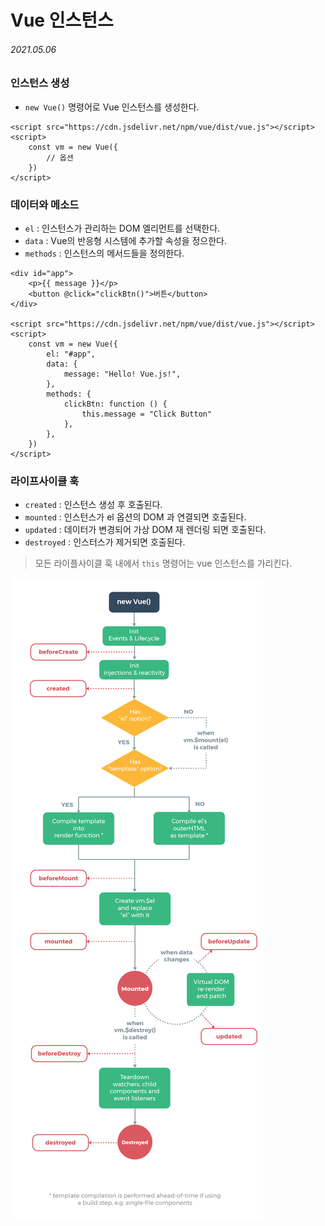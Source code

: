 # Vue 인스턴스

###### 2021.05.06

### 인스턴스 생성

- `new Vue()` 명령어로 Vue 인스턴스를 생성한다. 

```vue
<script src="https://cdn.jsdelivr.net/npm/vue/dist/vue.js"></script>
<script> 
    const vm = new Vue({
        // 옵션
    })
</script> 
```

### 데이터와 메소드

- `el`  : 인스턴스가 관리하는 DOM 엘리먼트를 선택한다.
- `data` : Vue의 반응형 시스템에 추가할 속성을 정으한다.
- `methods` : 인스턴스의 메서드들을 정의한다.

```vue
<div id="app">
    <p>{{ message }}</p>
    <button @click="clickBtn()">버튼</button>
</div>

<script src="https://cdn.jsdelivr.net/npm/vue/dist/vue.js"></script>
<script>
    const vm = new Vue({
        el: "#app",
        data: {
            message: "Hello! Vue.js!",
        },
        methods: {
            clickBtn: function () {
                this.message = "Click Button"
            },
        },
    })
</script>
```

### 라이프사이클 훅

- `created` : 인스턴스 생성 후 호출된다.
- `mounted` : 인스턴스가 el 옵션의 DOM 과 연결되면 호출된다.
- `updated` : 데이터가 변경되어 가상 DOM 재 렌더링 되면 호출된다.
- `destroyed` : 인스터스가 제거되면 호출된다.

> 모든 라이플사이클 훅 내에서 `this` 명령어는 vue 인스턴스를 가리킨다.

<img src="assets/Vue_인스턴스/lifecycle.png">

